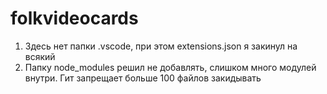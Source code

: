 # folkvideocards

1. Здесь нет папки .vscode, при этом extensions.json я закинул на всякий
2. Папку node_modules решил не добавлять, слишком много модулей внутри. Гит запрещает больше 100 файлов закидывать
